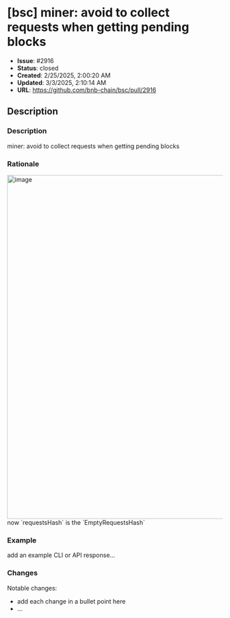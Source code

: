 # [bsc] miner: avoid to collect requests when getting pending blocks

- **Issue**: #2916
- **Status**: closed
- **Created**: 2/25/2025, 2:00:20 AM
- **Updated**: 3/3/2025, 2:10:14 AM
- **URL**: https://github.com/bnb-chain/bsc/pull/2916

## Description

### Description

miner: avoid to collect requests when getting pending blocks

### Rationale

<img width="802" alt="image" src="https://github.com/user-attachments/assets/711e6df7-8809-4655-b3bf-3cc8958a48dd" />
now `requestsHash` is the `EmptyRequestsHash`

### Example

add an example CLI or API response...

### Changes

Notable changes: 
* add each change in a bullet point here
* ...
